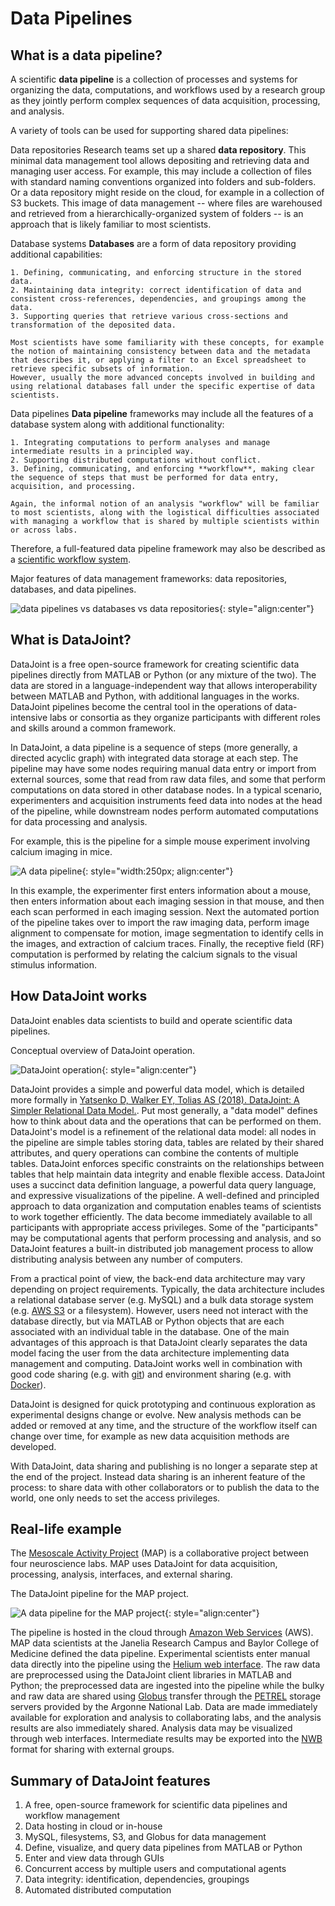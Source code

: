 # Data Pipelines

## What is a data pipeline?

A scientific **data pipeline** is a collection of processes and systems for organizing 
the data, computations, and workflows used by a research group as they jointly perform 
complex sequences of data acquisition, processing, and analysis.

A variety of tools can be used for supporting shared data pipelines:

Data repositories
  Research teams set up a shared **data repository**.
  This minimal data management tool allows depositing and retrieving data and managing 
  user access.
  For example, this may include a collection of files with standard naming conventions 
  organized into folders and sub-folders.
  Or a data repository might reside on the cloud, for example in a collection of S3 
  buckets.
  This image of data management -- where files are warehoused and retrieved from a 
  hierarchically-organized system of folders -- is an approach that is likely familiar 
  to most scientists.

Database systems
  **Databases** are a form of data repository providing additional capabilities:

    1. Defining, communicating, and enforcing structure in the stored data.
    2. Maintaining data integrity: correct identification of data and consistent cross-references, dependencies, and groupings among the data.
    3. Supporting queries that retrieve various cross-sections and transformation of the deposited data.

    Most scientists have some familiarity with these concepts, for example the notion of maintaining consistency between data and the metadata that describes it, or applying a filter to an Excel spreadsheet to retrieve specific subsets of information.
    However, usually the more advanced concepts involved in building and using relational databases fall under the specific expertise of data scientists.

Data pipelines
  **Data pipeline** frameworks may include all the features of a database system along 
  with additional functionality:

    1. Integrating computations to perform analyses and manage intermediate results in a principled way.
    2. Supporting distributed computations without conflict.
    3. Defining, communicating, and enforcing **workflow**, making clear the sequence of steps that must be performed for data entry, acquisition, and processing.

    Again, the informal notion of an analysis "workflow" will be familiar to most scientists, along with the logistical difficulties associated with managing a workflow that is shared by multiple scientists within or across labs.

  Therefore, a full-featured data pipeline framework may also be described as a [scientific workflow system](https://en.wikipedia.org/wiki/Scientific_workflow_system).

Major features of data management frameworks: data repositories, databases, and data pipelines.

![data pipelines vs databases vs data repositories](../images/pipeline-database.png){: style="align:center"}

## What is DataJoint?

DataJoint is a free open-source framework for creating scientific data pipelines 
directly from MATLAB or Python (or any mixture of the two).
The data are stored in a language-independent way that allows interoperability between 
MATLAB and Python, with additional languages in the works.
DataJoint pipelines become the central tool in the operations of data-intensive labs or 
consortia as they organize participants with different roles and skills around a common 
framework.

In DataJoint, a data pipeline is a sequence of steps (more generally, a directed 
acyclic graph) with integrated data storage at each step.
The pipeline may have some nodes requiring manual data entry or import from external 
sources, some that read from raw data files, and some that perform computations on data 
stored in other database nodes.
In a typical scenario, experimenters and acquisition instruments feed data into nodes 
at the head of the pipeline, while downstream nodes perform automated computations for 
data processing and analysis.

For example, this is the pipeline for a simple mouse experiment involving calcium 
imaging in mice.

![A data pipeline](../images/pipeline.png){: style="width:250px; align:center"}

In this example, the experimenter first enters information about a mouse, then enters 
information about each imaging session in that mouse, and then each scan performed in 
each imaging session.
Next the automated portion of the pipeline takes over to import the raw imaging data, 
perform image alignment to compensate for motion, image segmentation to identify cells 
in the images, and extraction of calcium traces.
Finally, the receptive field (RF) computation is performed by relating the calcium 
signals to the visual stimulus information.

## How DataJoint works

DataJoint enables data scientists to build and operate scientific data pipelines.

Conceptual overview of DataJoint operation.

![DataJoint operation](../images/how-it-works.png){: style="align:center"}

DataJoint provides a simple and powerful data model, which is detailed more formally in [Yatsenko D, Walker EY, Tolias AS (2018). DataJoint: A Simpler Relational Data Model.](https://arxiv.org/abs/1807.11104).
Put most generally, a "data model" defines how to think about data and the operations 
that can be performed on them.
DataJoint's model is a refinement of the relational data model: all nodes in the 
pipeline are simple tables storing data, tables are related by their shared attributes, 
and query operations can combine the contents of multiple tables.
DataJoint enforces specific constraints on the relationships between tables that help 
maintain data integrity and enable flexible access.
DataJoint uses a succinct data definition language, a powerful data query language, and 
expressive visualizations of the pipeline.
A well-defined and principled approach to data organization and computation enables 
teams of scientists to work together efficiently.
The data become immediately available to all participants with appropriate access privileges.
Some of the "participants" may be computational agents that perform processing and 
analysis, and so DataJoint features a built-in distributed job management process to 
allow distributing analysis between any number of computers.

From a practical point of view, the back-end data architecture may vary depending on 
project requirements.
Typically, the data architecture includes a relational database server (e.g. MySQL) and 
a bulk data storage system (e.g. [AWS S3](https://aws.amazon.com/s3/) or a filesystem).
However, users need not interact with the database directly, but via MATLAB or Python 
objects that are each associated with an individual table in the database.
One of the main advantages of this approach is that DataJoint clearly separates the 
data model facing the user from the data architecture implementing data management and 
computing. DataJoint works well in combination with good code sharing (e.g. with 
[git](https://git-scm.com/)) and environment sharing (e.g. with 
[Docker](https://www.docker.com/)).

DataJoint is designed for quick prototyping and continuous exploration as experimental 
designs change or evolve.
New analysis methods can be added or removed at any time, and the structure of the 
workflow itself can change over time, for example as new data acquisition methods are 
developed.

With DataJoint, data sharing and publishing is no longer a separate step at the end of 
the project.
Instead data sharing is an inherent feature of the process: to share data with other 
collaborators or to publish the data to the world, one only needs to set the access 
privileges.

## Real-life example

The [Mesoscale Activity Project](https://www.simonsfoundation.org/funded-project/%20multi-regional-neuronal-dynamics-of-memory-guided-flexible-behavior/) 
(MAP) is a collaborative project between four neuroscience labs.
MAP uses DataJoint for data acquisition, processing, analysis, interfaces, and external sharing.

The DataJoint pipeline for the MAP project.

![A data pipeline for the MAP project](../images/map-dataflow.png){: style="align:center"}

The pipeline is hosted in the cloud through [Amazon Web Services](https://aws.amazon.com/) (AWS).
MAP data scientists at the Janelia Research Campus and Baylor College of Medicine 
defined the data pipeline.
Experimental scientists enter manual data directly into the pipeline using the 
[Helium web interface](https://github.com/mattbdean/Helium).
The raw data are preprocessed using the DataJoint client libraries in MATLAB and Python;
the preprocessed data are ingested into the pipeline while the bulky and raw data are 
shared using [Globus](https://globus.org) transfer through the 
[PETREL](https://www.alcf.anl.gov/petrel) storage servers provided by the Argonne 
National Lab.
Data are made immediately available for exploration and analysis to collaborating labs, 
and the analysis results are also immediately shared.
Analysis data may be visualized through web interfaces.
Intermediate results may be exported into the [NWB](https://nwb.org) format for sharing 
with external groups.

## Summary of DataJoint features

1. A free, open-source framework for scientific data pipelines and workflow management
2. Data hosting in cloud or in-house
3. MySQL, filesystems, S3, and Globus for data management
4. Define, visualize, and query data pipelines from MATLAB or Python
5. Enter and view data through GUIs
6. Concurrent access by multiple users and computational agents
7. Data integrity: identification, dependencies, groupings
8. Automated distributed computation
